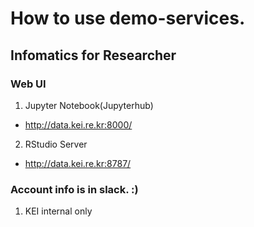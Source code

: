 # How to use demo-services.

## Infomatics for Researcher
### Web UI
1) Jupyter Notebook(Jupyterhub)
- http://data.kei.re.kr:8000/ 
2) RStudio Server
- http://data.kei.re.kr:8787/ 
### Account info is in slack. :)
1) KEI internal only
